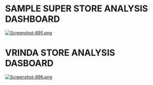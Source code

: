 # SAMPLE SUPER STORE ANALYSIS DASHBOARD
[![Screenshot-895.png](https://i.postimg.cc/SNt4gdQN/Screenshot-895.png)](https://postimg.cc/gnR1Jv6f)

# VRINDA STORE ANALYSIS DASBOARD
[![Screenshot-896.png](https://i.postimg.cc/FFygbCZ3/Screenshot-896.png)](https://postimg.cc/gr0ZmD12)
